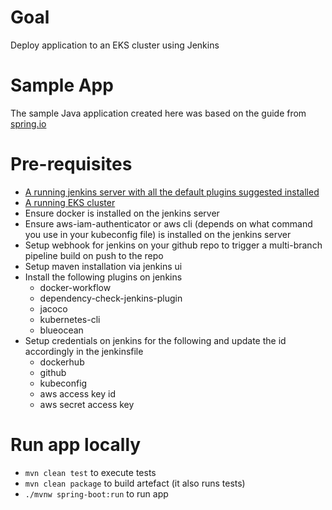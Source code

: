 # Goal
Deploy application to an EKS cluster using Jenkins

# Sample App
The sample Java application created here was based on the guide from [spring.io](https://spring.io/guides/gs/spring-boot/)

# Pre-requisites
- [A running jenkins server with all the default plugins suggested installed](https://www.jenkins.io/doc/book/installing/)
- [A running EKS cluster](https://github.com/joyadauche/provision-eks-cluster-using-terraform)
- Ensure docker is installed on the jenkins server
- Ensure aws-iam-authenticator or aws cli (depends on what command you use in your kubeconfig file) is installed on the jenkins server
- Setup webhook for jenkins on your github repo to trigger a multi-branch pipeline build on push to the repo
- Setup maven installation via jenkins ui
- Install the following plugins on jenkins
  - docker-workflow
  - dependency-check-jenkins-plugin
  - jacoco
  - kubernetes-cli
  - blueocean
- Setup credentials on jenkins for the following and update the id accordingly in the jenkinsfile
  - dockerhub
  - github
  - kubeconfig
  - aws access key id
  - aws secret access key

# Run app locally
- `mvn clean test` to execute tests
- `mvn clean package` to build artefact (it also runs tests)
- `./mvnw spring-boot:run` to run app